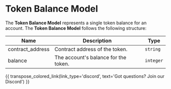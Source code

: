# Token Balance Model
The **Token Balance Model** represents a single token balance for an account. The **Token Balance Model** follows the following structure:

| Name             | Description                        | Type      |
| ---------------- | ---------------------------------- | --------- |
| contract_address | Contract address of the token.    | `string`  |
| balance          | The account's balance for the token. | `integer` |

{{ transpose_colored_link(link_type='discord', text='Got questions?  Join our Discord') }}
